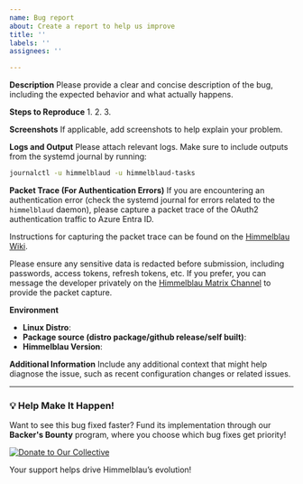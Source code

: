 ```yaml
---
name: Bug report
about: Create a report to help us improve
title: ''
labels: ''
assignees: ''

---
```


**Description**
Please provide a clear and concise description of the bug, including the expected behavior and what actually happens.

**Steps to Reproduce**
1.
2.
3.

**Screenshots**
If applicable, add screenshots to help explain your problem.

**Logs and Output**
Please attach relevant logs. Make sure to include outputs from the systemd journal by running:
```bash
journalctl -u himmelblaud -u himmelblaud-tasks
```

**Packet Trace (For Authentication Errors)**
If you are encountering an authentication error (check the systemd journal for errors related to the `himmelblaud` daemon), please capture a packet trace of the OAuth2 authentication traffic to Azure Entra ID.

Instructions for capturing the packet trace can be found on the [Himmelblau Wiki](https://github.com/himmelblau-idm/himmelblau/wiki/Capturing-authentication-traffic-using-cirrus%E2%80%90scope).

Please ensure any sensitive data is redacted before submission, including passwords, access tokens, refresh tokens, etc. If you prefer, you can message the developer privately on the [Himmelblau Matrix Channel](https://matrix.to/#/#himmelblau:matrix.org) to provide the packet capture.

**Environment**
- **Linux Distro**: 
- **Package source (distro package/github release/self built)**: 
- **Himmelblau Version**: 

**Additional Information**
Include any additional context that might help diagnose the issue, such as recent configuration changes or related issues.

---

### 💡 Help Make It Happen!
Want to see this bug fixed faster? Fund its implementation through our **Backer's Bounty** program, where you choose which bug fixes get priority!

[![Donate to Our Collective](https://opencollective.com/himmelblau/donate/button.png?color=blue)](https://himmelblau-idm.org/backers.html#backers-bounty)

Your support helps drive Himmelblau’s evolution!

